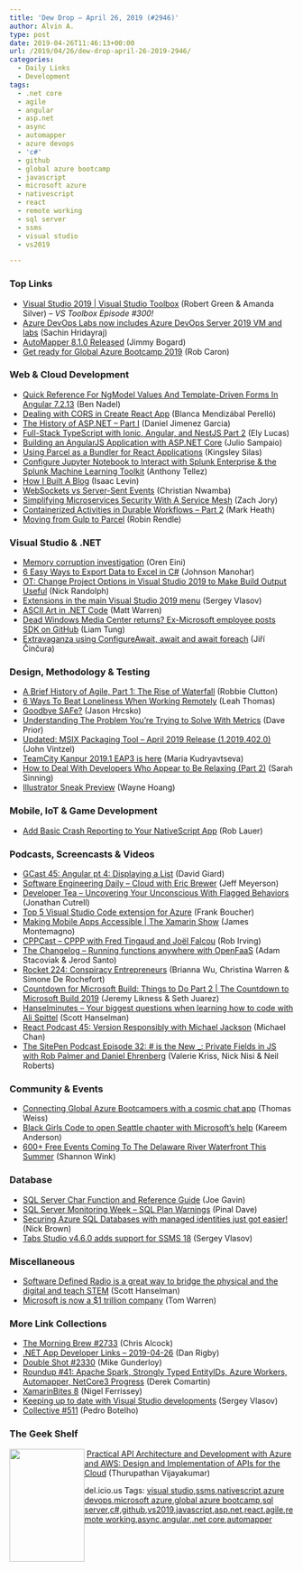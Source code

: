 ```yaml
---
title: 'Dew Drop – April 26, 2019 (#2946)'
author: Alvin A.
type: post
date: 2019-04-26T11:46:13+00:00
url: /2019/04/26/dew-drop-april-26-2019-2946/
categories:
  - Daily Links
  - Development
tags:
  - .net core
  - agile
  - angular
  - asp.net
  - async
  - automapper
  - azure devops
  - 'c#'
  - github
  - global azure bootcamp
  - javascript
  - microsoft azure
  - nativescript
  - react
  - remote working
  - sql server
  - ssms
  - visual studio
  - vs2019

---
```

### <a name="top"></a>Top Links

  * <a href="https://channel9.msdn.com/Shows/Visual-Studio-Toolbox/Visual-Studio-2019?WT.mc_id=DX_MVP4025064" target="_blank" rel="noopener noreferrer">Visual Studio 2019 | Visual Studio Toolbox</a> (Robert Green & Amanda Silver) _&#8211; VS Toolbox Episode #300!_
  * <a href="https://devblogs.microsoft.com/devops/azure-devops-labs-now-includes-azure-devops-server-2019-vm-and-labs/" target="_blank" rel="noopener noreferrer">Azure DevOps Labs now includes Azure DevOps Server 2019 VM and labs</a> (Sachin Hridayraj)
  * <a href="http://feedproxy.google.com/~r/GrabBagOfT/~3/LU_BlZPtPu4/" target="_blank" rel="noopener noreferrer">AutoMapper 8.1.0 Released</a> (Jimmy Bogard)
  * <a href="https://azure.microsoft.com/blog/get-ready-for-global-azure-bootcamp-2019/" target="_blank" rel="noopener noreferrer">Get ready for Global Azure Bootcamp 2019</a> (Rob Caron)



### <a name="web"></a>Web & Cloud Development

  * <a href="https://www.bennadel.com/blog/3607-quick-reference-for-ngmodel-values-and-template-driven-forms-in-angular-7-2-13.htm" target="_blank" rel="noopener noreferrer">Quick Reference For NgModel Values And Template-Driven Forms In Angular 7.2.13</a> (Ben Nadel)
  * <a href="https://www.telerik.com/blogs/dealing-with-cors-in-create-react-app" target="_blank" rel="noopener noreferrer">Dealing with CORS in Create React App</a> (Blanca Mendizábal Perelló)
  * <a href="http://feedproxy.google.com/~r/netCurryRecentArticles/~3/5DQHGPGEnLM/ShowArticle.aspx" target="_blank" rel="noopener noreferrer">The History of ASP.NET – Part I</a> (Daniel Jimenez Garcia)
  * <a href="https://blog.ionicframework.com/full-stack-typescript-with-ionic-angular-and-nestjs-part-2/" target="_blank" rel="noopener noreferrer">Full-Stack TypeScript with Ionic, Angular, and NestJS Part 2</a> (Ely Lucas)
  * <a href="https://www.red-gate.com/simple-talk/dotnet/net-development/building-an-angularjs-application-with-asp-net-core/" target="_blank" rel="noopener noreferrer">Building an AngularJS Application with ASP.NET Core</a> (Julio Sampaio)
  * <a href="https://css-tricks.com/using-parcel-as-a-bundler-for-react-applications/" target="_blank" rel="noopener noreferrer">Using Parcel as a Bundler for React Applications</a> (Kingsley Silas)
  * <a href="https://www.splunk.com/blog/2019/04/25/configure-jupyter-notebook-to-interact-with-splunk-enterprise-the-splunk-machine-learning-toolkit.html" target="_blank" rel="noopener noreferrer">Configure Jupyter Notebook to Interact with Splunk Enterprise & the Splunk Machine Learning Toolkit</a> (Anthony Tellez)
  * <a href="https://www.isaaclevin.com/post/building-blog/" target="_blank" rel="noopener noreferrer">How I Built A Blog</a> (Isaac Levin)
  * <a href="https://www.telerik.com/blogs/websockets-vs-server-sent-events" target="_blank" rel="noopener noreferrer">WebSockets vs Server-Sent Events</a> (Christian Nwamba)
  * <a href="https://www.cncf.io/blog/2019/04/25/simplifying-microservices-security-with-a-service-mesh/" target="_blank" rel="noopener noreferrer">Simplifying Microservices Security With A Service Mesh</a> (Zach Jory)
  * <a href="https://markheath.net/post/serverless-containers-durable-workflows-2" target="_blank" rel="noopener noreferrer">Containerized Activities in Durable Workflows &#8211; Part 2</a> (Mark Heath)
  * <a href="https://benfrain.com/moving-from-gulp-to-parcel/" target="_blank" rel="noopener noreferrer">Moving from Gulp to Parcel</a> (Robin Rendle)



### <a name="dotnet"></a>Visual Studio & .NET

  * <a href="http://feedproxy.google.com/~r/AyendeRahien/~3/S6kLhtqNuCo/memory-corruption-investigation" target="_blank" rel="noopener noreferrer">Memory corruption investigation</a> (Oren Eini)
  * <a href="https://blog.syncfusion.com/post/6-easy-ways-to-export-data-to-excel-in-c-sharp.aspx" target="_blank" rel="noopener noreferrer">6 Easy Ways to Export Data to Excel in C#</a> (Johnson Manohar)
  * <a href="http://feedproxy.google.com/~r/NicksNetTravels/~3/FcmmSuPjZ_E/post.aspx" target="_blank" rel="noopener noreferrer">OT: Change Project Options in Visual Studio 2019 to Make Build Output Useful</a> (Nick Randolph)
  * <a href="https://visualstudioextensions.vlasovstudio.com/2019/04/25/extensions-in-the-main-visual-studio-2019-menu/" target="_blank" rel="noopener noreferrer">Extensions in the main Visual Studio 2019 menu</a> (Sergey Vlasov)
  * <a href="http://www.mattwarren.org/2019/04/25/ASCII-Art-in-.NET-Code/" target="_blank" rel="noopener noreferrer">ASCII Art in .NET Code</a> (Matt Warren)
  * <a href="https://www.zdnet.com/article/dead-windows-media-center-returns-ex-microsoft-employee-posts-sdk-on-github/#ftag=RSSbaffb68" target="_blank" rel="noopener noreferrer">Dead Windows Media Center returns? Ex-Microsoft employee posts SDK on GitHub</a> (Liam Tung)
  * <a href="https://www.tabsoverspaces.com/233780-extravaganza-using-configureawait-await-and-await-foreach?utm_source=feed" target="_blank" rel="noopener noreferrer">Extravaganza using ConfigureAwait, await and await foreach</a> (Jiří Činčura)



### <a name="design"></a>Design, Methodology & Testing

  * <a href="https://content.pivotal.io/home-page/a-brief-history-of-agile-part-1-the-rise-of-waterfall" target="_blank" rel="noopener noreferrer">A Brief History of Agile, Part 1: The Rise of Waterfall</a> (Robbie Clutton)
  * <a href="https://heragenda.com/6-ways-to-beat-loneliness-when-working-remotely" target="_blank" rel="noopener noreferrer">6 Ways To Beat Loneliness When Working Remotely</a> (Leah Thomas)
  * <a href="https://coalition.agileuprising.com/t/goodbye-safe/2024" target="_blank" rel="noopener noreferrer">Goodbye SAFe?</a> (Jason Hrcsko)
  * <a href="http://feedproxy.google.com/~r/LeadingAgile/~3/JTQVHm3B6fE/" target="_blank" rel="noopener noreferrer">Understanding The Problem You’re Trying to Solve With Metrics</a> (Dave Prior)
  * <a href="https://techcommunity.microsoft.com/t5/MSIX-Blog/Updated-MSIX-Packaging-Tool-April-2019-Release-1-2019-402-0/ba-p/440807" target="_blank" rel="noopener noreferrer">Updated: MSIX Packaging Tool &#8211; April 2019 Release (1.2019.402.0)</a> (John Vintzel)
  * <a href="https://blog.jetbrains.com/teamcity/2019/04/teamcity-kanpur-2019-1-eap3-is-here/" target="_blank" rel="noopener noreferrer">TeamCity Kanpur 2019.1 EAP3 is here</a> (Maria Kudryavtseva)
  * <a href="https://dzone.com/articles/how-to-deal-with-developers-who-appear-to-be-relax?utm_medium=feed&utm_source=feedpress.me&utm_campaign=Feed%3A+dzone%2Fagile" target="_blank" rel="noopener noreferrer">How to Deal With Developers Who Appear to Be Relaxing (Part 2)</a> (Sarah Sinning)
  * <a href="https://theblog.adobe.com/illustrator-sneak-colors/" target="_blank" rel="noopener noreferrer">Illustrator Sneak Preview</a> (Wayne Hoang)



### <a name="mobile"></a>Mobile, IoT & Game Development

  * <a href="https://www.nativescript.org/blog/add-basic-crash-reporting-to-your-nativescript-app" target="_blank" rel="noopener noreferrer">Add Basic Crash Reporting to Your NativeScript App</a> (Rob Lauer)



### <a name="podcasts"></a>Podcasts, Screencasts & Videos

  * <a href="http://DavidGiard.com/2019/04/25/GCast45AngularPt4DisplayingAList.aspx" target="_blank" rel="noopener noreferrer">GCast 45: Angular pt 4: Displaying a List</a> (David Giard)
  * <a href="https://softwareengineeringdaily.com/2019/04/26/cloud-with-eric-brewer/" target="_blank" rel="noopener noreferrer">Software Engineering Daily &#8211; Cloud with Eric Brewer</a> (Jeff Meyerson)
  * <a href="http://developertea.simplecast.fm/16322671" target="_blank" rel="noopener noreferrer">Developer Tea &#8211; Uncovering Your Unconscious With Flagged Behaviors</a> (Jonathan Cutrell)
  * <a href="http://www.youtube.com/watch?v=cruyU6U4d4s" target="_blank" rel="noopener noreferrer">Top 5 Visual Studio Code extension for Azure</a> (Frank Boucher)
  * <a href="https://channel9.msdn.com/Shows/XamarinShow/Making-Mobile-Apps-Accessible?WT.mc_id=DX_MVP4025064" target="_blank" rel="noopener noreferrer">Making Mobile Apps Accessible | The Xamarin Show</a> (James Montemagno)
  * <a href="http://cppcast.libsyn.com/cppp-with-fred-tingaud-and-jol-falcou" target="_blank" rel="noopener noreferrer">CPPCast &#8211; CPPP with Fred Tingaud and Joël Falcou</a> (Rob Irving)
  * <a href="https://changelog.com/podcast/343" target="_blank" rel="noopener noreferrer">The Changelog &#8211; Running functions anywhere with OpenFaaS</a> (Adam Stacoviak & Jerod Santo)
  * <a href="http://relay.fm/rocket/224" target="_blank" rel="noopener noreferrer">Rocket 224: Conspiracy Entrepreneurs</a> (Brianna Wu, Christina Warren & Simone De Rochefort)
  * <a href="https://channel9.msdn.com/Shows/The-Countdown-to-Microsoft-Build-2019/Countdown-for-Microsoft-Build-Things-to-Do-Part-2?WT.mc_id=DX_MVP4025064" target="_blank" rel="noopener noreferrer">Countdown for Microsoft Build: Things to Do Part 2 | The Countdown to Microsoft Build 2019</a> (Jeremy Likness & Seth Juarez)
  * <a href="https://hanselminutes.com/681/your-biggest-questions-when-learning-how-to-code-with-ali-spittel" target="_blank" rel="noopener noreferrer">Hanselminutes &#8211; Your biggest questions when learning how to code with Ali Spittel</a> (Scott Hanselman)
  * <a href="http://reactpodcast.com/45" target="_blank" rel="noopener noreferrer">React Podcast 45: Version Responsibly with Michael Jackson</a> (Michael Chan)
  * <a href="https://www.sitepen.com/blog/episode-32-is-the-new-_-private-fields-in-js-with-rob-palmer-and-daniel-ehrenberg/" target="_blank" rel="noopener noreferrer">The SitePen Podcast Episode 32: # is the New _: Private Fields in JS with Rob Palmer and Daniel Ehrenberg</a> (Valerie Kriss, Nick Nisi & Neil Roberts)



### <a name="events"></a>Community & Events

  * <a href="https://azure.microsoft.com/blog/connecting-global-azure-bootcampers-with-a-cosmic-chat-app/" target="_blank" rel="noopener noreferrer">Connecting Global Azure Bootcampers with a cosmic chat app</a> (Thomas Weiss)
  * <a href="http://feedproxy.google.com/~r/winbetadotorg/~3/vqJ5B939mJU/black-girls-code-to-open-seattle-chapter-with-microsofts-help" target="_blank" rel="noopener noreferrer">Black Girls Code to open Seattle chapter with Microsoft’s help</a> (Kareem Anderson)
  * <a href="https://www.uwishunu.com/2019/04/free-events-coming-to-the-delaware-river-waterfront-in-summer-2019/" target="_blank" rel="noopener noreferrer">600+ Free Events Coming To The Delaware River Waterfront This Summer</a> (Shannon Wink)



### <a name="sql"></a>Database

  * <a href="http://feedproxy.google.com/~r/MSSQLTips-LatestSqlServerTips/~3/vMcBUyErlao/" target="_blank" rel="noopener noreferrer">SQL Server Char Function and Reference Guide</a> (Joe Gavin)
  * <a href="https://blog.sqlauthority.com/2019/04/26/sql-server-monitoring-week-sql-plan-warnings/" target="_blank" rel="noopener noreferrer">SQL Server Monitoring Week – SQL Plan Warnings</a> (Pinal Dave)
  * <a href="https://azure.microsoft.com/blog/securing-azure-sql-databases-with-managed-identities-just-got-easier/" target="_blank" rel="noopener noreferrer">Securing Azure SQL Databases with managed identities just got easier!</a> (Nick Brown)
  * <a href="https://visualstudioextensions.vlasovstudio.com/2019/04/02/tabs-studio-v4-6-0-adds-support-for-ssms-18/" target="_blank" rel="noopener noreferrer">Tabs Studio v4.6.0 adds support for SSMS 18</a> (Sergey Vlasov)



### <a name="misc"></a>Miscellaneous

  * <a href="http://feeds.hanselman.com/~/601195008/0/scotthanselman~Software-Defined-Radio-is-a-great-way-to-bridge-the-physical-and-the-digital-and-teach-STEM.aspx" target="_blank" rel="noopener noreferrer">Software Defined Radio is a great way to bridge the physical and the digital and teach STEM</a> (Scott Hanselman)
  * <a href="https://www.theverge.com/2019/4/25/18515623/microsoft-worth-1-trillion-dollars-stock-price-value" target="_blank" rel="noopener noreferrer">Microsoft is now a $1 trillion company</a> (Tom Warren)



### <a name="links"></a>More Link Collections

  * <a href="http://feedproxy.google.com/~r/ReflectivePerspective/~3/30530WIlZlM/" target="_blank" rel="noopener noreferrer">The Morning Brew #2733</a> (Chris Alcock)
  * <a href="https://links.danrigby.com/2019/04/app-developer-links-2019-04-26/" target="_blank" rel="noopener noreferrer">.NET App Developer Links &#8211; 2019-04-26</a> (Dan Rigby)
  * <a href="https://afreshcup.com/home/2019/04/26/double-shot-2330.html" target="_blank" rel="noopener noreferrer">Double Shot #2330</a> (Mike Gunderloy)
  * <a href="https://codeopinion.com/roundup-41/" target="_blank" rel="noopener noreferrer">Roundup #41: Apache Spark, Strongly Typed EntityIDs, Azure Workers, Automapper, NetCore3 Progress</a> (Derek Comartin)
  * <a href="https://xamarininsider.com/2019/04/26/xamarinbites-8/" target="_blank" rel="noopener noreferrer">XamarinBites 8</a> (Nigel Ferrissey)
  * <a href="https://visualstudioextensions.vlasovstudio.com/2019/04/25/keeping-up-to-date-with-visual-studio-developments/" target="_blank" rel="noopener noreferrer">Keeping up to date with Visual Studio developments</a> (Sergey Vlasov)
  * <a href="http://feedproxy.google.com/~r/tympanus/~3/8ocldmEG5TE/" target="_blank" rel="noopener noreferrer">Collective #511</a> (Pedro Botelho)



### <a name="shelf"></a>The Geek Shelf

<img loading="lazy" decoding="async" width="133" height="200" align="left" style="margin: 0px 0px 10px; border: 0px currentcolor; border-image: none; float: left; display: inline; background-image: none;" src="https://m.media-amazon.com/images/I/71Qe7SPqkML._AC_UL436_.jpg" border="0" /> &nbsp;<a href="https://www.amazon.com/Practical-Architecture-Development-Azure-Implementation/dp/1484235541/amavin-20" target="_blank" rel="noopener noreferrer">Practical API Architecture and Development with Azure and AWS: Design and Implementation of APIs for the Cloud</a> (Thurupathan Vijayakumar)









<div class="wlWriterEditableSmartContent" id="scid:77ECF5F8-D252-44F5-B4EB-D463C5396A79:afe6ab2f-76bd-4083-b983-9cdc9bd05919" style="margin: 0px; padding: 0px; float: none; display: inline;">
  del.icio.us Tags: <a href="http://del.icio.us/popular/visual+studio" rel="tag">visual studio</a>,<a href="http://del.icio.us/popular/ssms" rel="tag">ssms</a>,<a href="http://del.icio.us/popular/nativescript" rel="tag">nativescript</a>,<a href="http://del.icio.us/popular/azure+devops" rel="tag">azure devops</a>,<a href="http://del.icio.us/popular/microsoft+azure" rel="tag">microsoft azure</a>,<a href="http://del.icio.us/popular/global+azure+bootcamp" rel="tag">global azure bootcamp</a>,<a href="http://del.icio.us/popular/sql+server" rel="tag">sql server</a>,<a href="http://del.icio.us/popular/c%23" rel="tag">c#</a>,<a href="http://del.icio.us/popular/github" rel="tag">github</a>,<a href="http://del.icio.us/popular/vs2019" rel="tag">vs2019</a>,<a href="http://del.icio.us/popular/javascript" rel="tag">javascript</a>,<a href="http://del.icio.us/popular/asp.net" rel="tag">asp.net</a>,<a href="http://del.icio.us/popular/react" rel="tag">react</a>,<a href="http://del.icio.us/popular/agile" rel="tag">agile</a>,<a href="http://del.icio.us/popular/remote+working" rel="tag">remote working</a>,<a href="http://del.icio.us/popular/async" rel="tag">async</a>,<a href="http://del.icio.us/popular/angular" rel="tag">angular</a>,<a href="http://del.icio.us/popular/.net+core" rel="tag">.net core</a>,<a href="http://del.icio.us/popular/automapper" rel="tag">automapper</a>
</div>